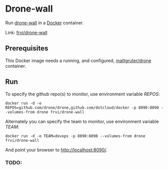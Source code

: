 # Drone-wall
Run [drone-wall](https://github.com/drone/drone-wall) in a [Docker](http://docker.io/) container.

Link: [frvi/drone-wall](https://registry.hub.docker.com/u/frvi/drone-wall/)

## Prerequisites
This Docker image needs a running, and configured, [mattgruter/drone](https://registry.hub.docker.com/u/mattgruter/drone/) container.

## Run
To specify the github repo(s) to monitor, use environment variable *REPOS*:

```docker run -d -e REPOS=github.com/drone/drone,github.com/dotcloud/docker -p 8090:8090 --volumes-from drone frvi/drone-wall```

Alternately you can specify the team to monitor, use environment variable *TEAM*:

```docker run -d -e TEAM=devops -p 8090:8090 --volumes-from drone frvi/drone-wall```

And point your browser to [http://localhost:8090/](http://localhost:8090/).

### TODO:


